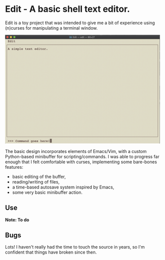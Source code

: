 # Edit - A basic shell text editor.

Edit is a toy project that was intended to give me a bit of experience using (n)curses for manipulating a terminal window.

![Example screenshot: edit](images/edit.png)

The basic design incorporates elements of Emacs/Vim, with a custom Python-based minibuffer for scripting/commands. I was able to progress far enough that I felt comfortable with curses, implementing some bare-bones features:
* basic editing of the buffer,
* reading/writing of files,
* a time-based autosave system inspired by Emacs,
* some very basic minibuffer action.

## Use
**Note: To do**

## Bugs

Lots! I haven't really had the time to touch the source in years, so I'm confident that things have broken since then.